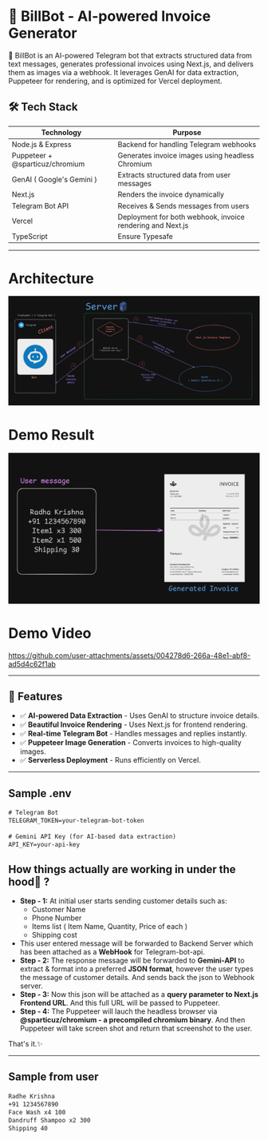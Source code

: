 # 📃 **BillBot - AI-powered Invoice Generator**

🚀 BillBot is an AI-powered Telegram bot that extracts structured data from text messages, generates professional invoices using Next.js, and delivers them as images via a webhook. It leverages GenAI for data extraction, Puppeteer for rendering, and is optimized for Vercel deployment.

## 🛠️ **Tech Stack**

| Technology                      | Purpose                                                    |
| ------------------------------- | ---------------------------------------------------------- |
| Node.js & Express               | Backend for handling Telegram webhooks                     |
| Puppeteer + @sparticuz/chromium | Generates invoice images using headless Chromium           |
| GenAI ( Google's Gemini )       | Extracts structured data from user messages                |
| Next.js                         | Renders the invoice dynamically                            |
| Telegram Bot API                | Receives & Sends messages from users                       |
| Vercel                          | Deployment for both webhook, invoice rendering and Next.js |
| TypeScript                      | Ensure Typesafe                                            |

---

# Architecture

<img src="./webhook/assets/BillBot-Architechture-Diagram.png">

# Demo Result

<img src="./webhook/assets/Demo.png">

# Demo Video

https://github.com/user-attachments/assets/004278d6-266a-48e1-abf8-ad5d4c62f1ab

---

## 📌 Features

- ✅ **AI-powered Data Extraction** - Uses GenAI to structure invoice details.
- ✅ **Beautiful Invoice Rendering** - Uses Next.js for frontend rendering.
- ✅ **Real-time Telegram Bot** - Handles messages and replies instantly.
- ✅ **Puppeteer Image Generation** - Converts invoices to high-quality images.
- ✅ **Serverless Deployment** - Runs efficiently on Vercel.

---

## Sample .env

```
# Telegram Bot
TELEGRAM_TOKEN=your-telegram-bot-token

# Gemini API Key (for AI-based data extraction)
API_KEY=your-api-key

```

## How things actually are working in under the hood🤔 ?

- **Step - 1:** At initial user starts sending customer details such as:
  - Customer Name
  - Phone Number
  - Items list ( Item Name, Quantity, Price of each )
  - Shipping cost
- This user entered message will be forwarded to Backend Server which has been attached as a **WebHook** for Telegram-bot-api.
- **Step - 2:** The response message will be forwarded to **Gemini-API** to extract & format into a preferred **JSON format**, however the user types the message of customer details. And sends back the json to Webhook server.
- **Step - 3:** Now this json will be attached as a **query parameter to Next.js Frontend URL**. And this full URL will be passed to Puppeteer.
- **Step - 4:** The Puppeteer will lauch the headless browser via **@sparticuz/chromium - a precompiled chromium binary**. And then Puppeteer will take screen shot and return that screenshot to the user.

That's it.✨

---

## Sample from user

```
Radhe Krishna
+91 1234567890
Face Wash x4 100
Dandruff Shampoo x2 300
Shipping 40

```
